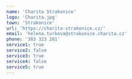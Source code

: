 ```yaml
---
name: 'Charita Strakonice'
logo: 'Charita.jpg'
town: 'Strakonice'
url: 'https://charita-strakonice.cz/'
email: 'helena.turkova@strakonice.charita.cz'
phone: '383 323 281'
service1: true
service2: false
service3: true
service4: false
service5: true
---
```

